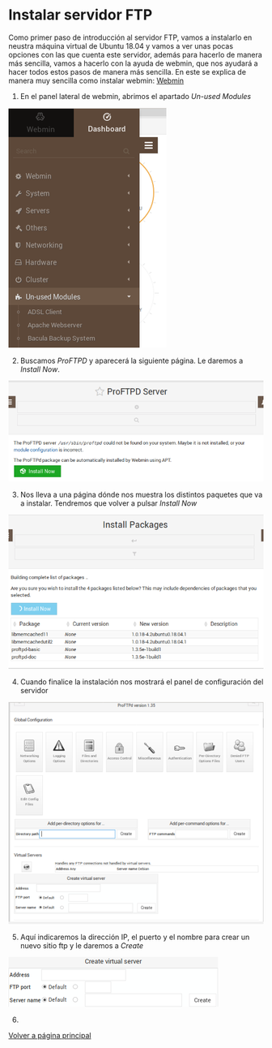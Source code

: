 # Instalar servidor FTP

Como primer paso de introducción al servidor FTP, vamos a instalarlo en neustra máquina virtual de Ubuntu 18.04 y vamos a ver unas pocas opciones con las que cuenta este servidor, además para hacerlo de manera más sencilla, vamos a hacerlo con la ayuda de webmin, que nos ayudará a hacer todos estos pasos de manera más sencilla.
En este se explica de manera muy sencilla como instalar webmin: [Webmin](https://clouding.io/kb/como-instalar-webmin-en-ubuntu-18-04/)

1. En el panel lateral de webmin, abrimos el apartado *Un-used Modules*

![imagen](/imagenes/Captura1.PNG)

2. Buscamos *ProFTPD* y aparecerá la siguiente página. Le daremos a *Install Now*.

![imagen2](/imagenes/Captura2.PNG)

3. Nos lleva a una página dónde nos muestra los distintos paquetes que va a instalar. Tendremos que volver a pulsar *Install Now*

![imagen3](/imagenes/Captura3.PNG)

4. Cuando finalice la instalación nos mostrará el panel de configuración del servidor

![imagen4](/imagenes/Captura4.PNG)

5. Aquí indicaremos la dirección IP, el puerto y el nombre para crear un nuevo sitio ftp y le daremos a *Create*

![imagen5](/imagenes/Captura5.png)

6. 




[Volver a página principal](README.md)
